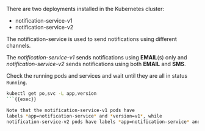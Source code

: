 There are two deployments installed in the Kubernetes cluster:
- notification-service-v1
- notification-service-v2

The notification-service is used to send notifications using
different channels.

The *notification-service-v1* sends notifications using **EMAIL**(s) only
and *notification-service-v2* sends notifications using both **EMAIL** and **SMS**.

Check the running pods and services and wait until they are all in status `Running`.

```bash
kubectl get po,svc -L app,version
```{{exec}}

Note that the notification-service-v1 pods have 
labels *app=notification-service* and *version=v1*, while 
notification-service-v2 pods have labels *app=notification-service* and *version=v2*.